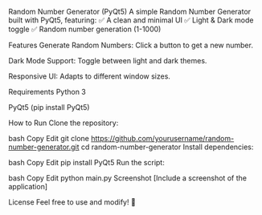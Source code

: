 Random Number Generator (PyQt5)
A simple Random Number Generator built with PyQt5, featuring:
✅ A clean and minimal UI
✅ Light & Dark mode toggle
✅ Random number generation (1-1000)

Features
Generate Random Numbers: Click a button to get a new number.

Dark Mode Support: Toggle between light and dark themes.

Responsive UI: Adapts to different window sizes.

Requirements
Python 3

PyQt5 (pip install PyQt5)

How to Run
Clone the repository:

bash
Copy
Edit
git clone https://github.com/yourusername/random-number-generator.git
cd random-number-generator
Install dependencies:

bash
Copy
Edit
pip install PyQt5
Run the script:

bash
Copy
Edit
python main.py
Screenshot
[Include a screenshot of the application]

License
Feel free to use and modify! 🚀
